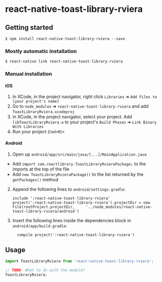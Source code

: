 # react-native-toast-library-rviera

## Getting started

`$ npm install react-native-toast-library-rviera --save`

### Mostly automatic installation

`$ react-native link react-native-toast-library-rviera`

### Manual installation


#### iOS

1. In XCode, in the project navigator, right click `Libraries` ➜ `Add Files to [your project's name]`
2. Go to `node_modules` ➜ `react-native-toast-library-rviera` and add `ToastLibraryRviera.xcodeproj`
3. In XCode, in the project navigator, select your project. Add `libToastLibraryRviera.a` to your project's `Build Phases` ➜ `Link Binary With Libraries`
4. Run your project (`Cmd+R`)<

#### Android

1. Open up `android/app/src/main/java/[...]/MainApplication.java`
  - Add `import com.reactlibrary.ToastLibraryRvieraPackage;` to the imports at the top of the file
  - Add `new ToastLibraryRvieraPackage()` to the list returned by the `getPackages()` method
2. Append the following lines to `android/settings.gradle`:
  	```
  	include ':react-native-toast-library-rviera'
  	project(':react-native-toast-library-rviera').projectDir = new File(rootProject.projectDir, 	'../node_modules/react-native-toast-library-rviera/android')
  	```
3. Insert the following lines inside the dependencies block in `android/app/build.gradle`:
  	```
      compile project(':react-native-toast-library-rviera')
  	```


## Usage
```javascript
import ToastLibraryRviera from 'react-native-toast-library-rviera';

// TODO: What to do with the module?
ToastLibraryRviera;
```
